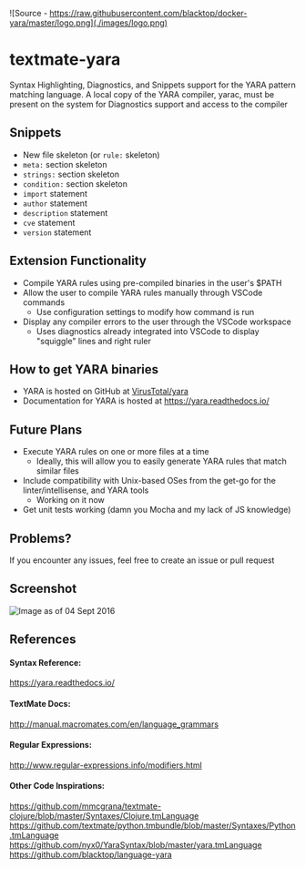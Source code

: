 ![Source - https://raw.githubusercontent.com/blacktop/docker-yara/master/logo.png](./images/logo.png)

# textmate-yara
Syntax Highlighting, Diagnostics, and Snippets support for the YARA pattern matching language. A local copy of the YARA compiler, yarac, must be present on the system for Diagnostics support and access to the compiler

## Snippets
* New file skeleton (or `rule:` skeleton)
* `meta:` section skeleton
* `strings:` section skeleton
* `condition:` section skeleton
* `import` statement
* `author` statement
* `description` statement
* `cve` statement
* `version` statement

## Extension Functionality
* Compile YARA rules using pre-compiled binaries in the user's $PATH
* Allow the user to compile YARA rules manually through VSCode commands
  * Use configuration settings to modify how command is run
* Display any compiler errors to the user through the VSCode workspace
  * Uses diagnostics already integrated into VSCode to display "squiggle" lines and right ruler

## How to get YARA binaries
* YARA is hosted on GitHub at [VirusTotal/yara](https://github.com/VirusTotal/yara/releases)
* Documentation for YARA is hosted at https://yara.readthedocs.io/

## Future Plans
* Execute YARA rules on one or more files at a time
  * Ideally, this will allow you to easily generate YARA rules that match similar files
* Include compatibility with Unix-based OSes from the get-go for the linter/intellisense, and YARA tools
  * Working on it now
* Get unit tests working (damn you Mocha and my lack of JS knowledge)

## Problems?
If you encounter any issues, feel free to create an issue or pull request

## Screenshot
![Image as of 04 Sept 2016](./images/29062016.PNG)

## References
#### Syntax Reference:<br>
https://yara.readthedocs.io/

#### TextMate Docs:<br>
http://manual.macromates.com/en/language_grammars

#### Regular Expressions:<br>
http://www.regular-expressions.info/modifiers.html

#### Other Code Inspirations:<br>
https://github.com/mmcgrana/textmate-clojure/blob/master/Syntaxes/Clojure.tmLanguage <br>
https://github.com/textmate/python.tmbundle/blob/master/Syntaxes/Python.tmLanguage <br>
https://github.com/nyx0/YaraSyntax/blob/master/yara.tmLanguage <br>
https://github.com/blacktop/language-yara
